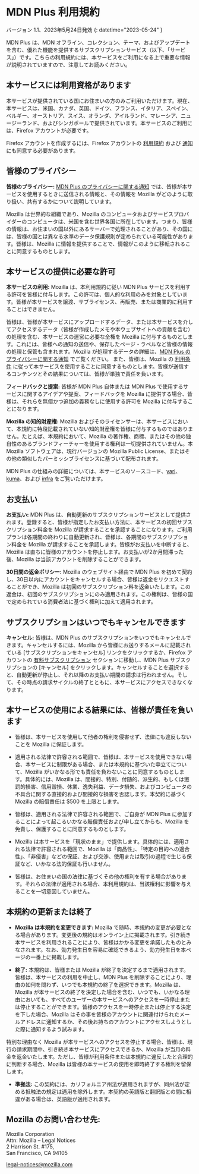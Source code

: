 ﻿# MDN Plus 利用規約

バージョン 1.1、2023年5月24日発効
{: datetime="2023-05-24" }

MDN Plus は、MDN オフライン、コレクション、テーマ、およびアップデートを含む、優れた機能を提供するサブスクリプションサービス（以下、「サービス」）です。こちらの利用規約には、本サービスをご利用になる上で重要な情報が説明されていますので、注意してお読みください。

## 本サービスには利用資格があります

本サービスが提供されている国にお住まいの方のみご利用いただけます。現在、本サービスは、米国、カナダ、英国、ドイツ、フランス、イタリア、スペイン、ベルギー、オーストリア、スイス、オランダ、アイルランド、マレーシア、ニュージーランド、およびシンガポールで提供されています。本サービスのご利用には、Firefox アカウントが必要です。

Firefox アカウントを作成するには、Firefox アカウントの [利用規約](https://www.mozilla.org/about/legal/terms/services/) および [通知](https://www.mozilla.org/privacy/firefox/) にも同意する必要があります。

## 皆様のプライバシー

__皆様のプライバシー:__ [MDN Plus のプライバシーに関する通知](https://www.mozilla.org/privacy/mdn-plus/) では、皆様が本サービスを使用するときに送信される情報と、その情報を Mozilla がどのように取り扱い、共有するかについて説明しています。

Mozilla は世界的な組織であり、Mozilla のコンピュータおよびサービスプロバイダーのコンピュータは、米国を含む世界各国に所在しています。つまり、皆様の情報は、お住まいの国以外にあるサーバーで処理されることがあり、その国には、皆様の国とは異なる水準のデータ保護規則が定められている可能性があります。皆様は、Mozilla に情報を提供することで、情報がこのように移転されることに同意するものとします。

## 本サービスの提供に必要な許可

__本サービスの利用:__ Mozilla は、本利用規約に従い MDN Plus サービスを利用する許可を皆様に付与します。この許可は、個人的な利用のみを対象としています。皆様が本サービスを譲渡、サブライセンス、再販売、または商業的に利用することはできません。

皆様は、皆様が本サービスにアップロードするデータ、または本サービスを介してアクセスするデータ（皆様が作成したメモや本ウェブサイトへの貢献を含む）の処理を含む、本サービスの運営に必要な全権を Mozilla に付与するものとします。これには、皆様への通知の送信や、保存したページ・ラベルなど皆様の情報の処理と保管も含まれます。Mozilla が処理するデータの詳細は、[MDN Plus のプライバシーに関する通知](https://www.mozilla.org/privacy/mdn-plus/) でご覧ください。
また、皆様は、Mozilla の [利用条件](https://www.mozilla.org/about/legal/acceptable-use/) に従って本サービスを使用することに同意するものとします。皆様が送信するコンテンツとその結果については、皆様が単独で責任を負います。

__フィードバックと提案:__ 皆様が MDN Plus 自体または MDN Plus で使用するサービスに関するアイデアや提案、フィードバックを Mozilla に提供する場合、皆様は、それらを無償かつ追加の義務なしに使用する許可を Mozilla に付与することになります。

__Mozilla の知的財産権:__ Mozilla およびそのライセンサーは、本サービスにおいて、本規約に特段記載されていない知的財産権を皆様に付与するものではありません。たとえば、本規約において、Mozilla の著作権、商標、またはその他の独自性のあるブランドフィーチャーを使用する権利は一切提供されていません。本 Mozilla ソフトウェアは、現行バージョンの Mozilla Public License、またはその他の類似したパーミッシブライセンスに基づいて配布されます。

MDN Plus の仕組みの詳細については、本サービスのソースコード、[yari](https://github.com/mdn/yari)、[kuma](https://github.com/mdn/kuma)、および [infra](https://github.com/mdn/infra) をご覧いただけます。

## お支払い

__お支払い:__ MDN Plus は、自動更新のサブスクリプションサービスとして提供されます。登録すると、皆様が指定したお支払い方法に、本サービスの初回サブスクリプション料金を Mozilla が請求することを承認することになります。ご利用プランは各期間の終わりに自動更新され、皆様は、各期間のサブスクリプション料金を Mozilla が請求することを承認します。皆様がお支払いを中断すると、Mozilla は直ちに皆様のアカウントを停止します。お支払いが2か月間滞った後、Mozilla は当該アカウントを削除することができます。

__30日間の返金ポリシー:__ Mozilla のウェブサイト経由で MDN Plus を初めて契約し、30日以内にアカウントをキャンセルする場合、皆様は返金をリクエストすることができ、Mozilla は初回のサブスクリプション料を返金いたします。この返金は、初回のサブスクリプションにのみ適用されます。この権利は、皆様の国で定められている消費者法に基づく権利に加えて適用されます。

## サブスクリプションはいつでもキャンセルできます

__キャンセル:__ 皆様は、MDN Plus のサブスクリプションをいつでもキャンセルできます。キャンセルするには、Mozilla から皆様にお送りするメールに記載されている [サブスクリプションをキャンセル] リンクをクリックするか、Firefox アカウントの [有料サブスクリプション](https://subscriptions.firefox.com) セクションに移動し、MDN Plus サブスクリプションの [キャンセル] をクリックします。キャンセルすることを選択すると、自動更新が停止し、それ以降のお支払い期間の請求は行われません。そして、その時点の請求サイクルの終了とともに、本サービスにアクセスできなくなります。

## 本サービスの使用による結果には、皆様が責任を負います

* 皆様は、本サービスを使用して他者の権利を侵害せず、法律にも違反しないことを Mozilla に保証します。

* 適用される法律で許容される範囲で、皆様は、本サービスを使用できない場合、本サービスに制限がある場合、または本規約に基づいた申立てについて、Mozilla がいかなる形でも責任を負わないことに同意するものとします。具体的には、Mozilla は、間接的、特別、付随的、派生的、もしくは懲罰的損害、信用毀損、休業、逸失利益、データ損失、およびコンピュータの不具合に関する直接的および間接的な損害を否認します。本契約に基づく Mozilla の賠償責任は $500 を上限とします。

* 皆様は、適用される法律で許容される範囲で、ご自身が MDN Plus に参加することによって起こるいかなる賠償責任および申し立てからも、Mozilla を免責し、保護することに同意するものとします。

* Mozilla は本サービスを「現状のまま」で提供します。具体的には、適用される法律で許容される範囲で、Mozilla は「商品性」、「特定の目的への適合性」、「非侵害」などの保証、および交渉、使用または取引の過程で生じる保証など、いかなる法的保証も行いません。

* 皆様は、お住まいの国の法律に基づくその他の権利を有する場合があります。それらの法律が適用される場合、本利用規約は、当該権利に影響を与えることを一切意図していません。

## 本規約の更新または終了

* __Mozilla は本規約を変更できます:__ Mozilla で随時、本規約の変更が必要となる場合があります。変更後の規約はオンライン上に掲載されます。引き続き本サービスを利用されることにより、皆様はかかる変更を承諾したものとみなされます。なお、効力発生日を容易に確認できるよう、効力発生日を本ページの一番上に掲載します。

* __終了:__ 本規約は、皆様または Mozilla が終了を決定するまで適用されます。皆様は、本サービスの利用を中止し、MDN Plus を削除することにより、理由の如何を問わず、いつでも本規約の終了を選択できます。Mozilla は、Mozilla が本サービスの終了を決定した場合を含む、いつでも、いかなる理由においても、すべてのユーザーの本サービスへのアクセスを一時停止または停止することができます。皆様のアクセスを一時停止または停止する決定を下した場合、Mozilla はその事を皆様のアカウントに関連付けられたメールアドレスに通知するか、その後お持ちのアカウントにアクセスしようとした際に通知するよう試みます。

特別な理由なく Mozilla が本サービスへのアクセスを停止する場合、皆様は、現行の請求期間中、引き続き本サービスにアクセスできるか、Mozilla が当月の料金を返金いたします。ただし、皆様が利用条件または本規約に違反したと合理的に判断する場合、Mozilla は皆様の本サービスの使用を即時終了する権利を留保します。

* __準拠法:__ この契約には、カリフォルニア州法が適用されますが、同州法が定める抵触法の規定は適用を除外します。本契約の英語版と翻訳版との間に相違がある場合は、英語版が適用されます。

## Mozilla のお問い合わせ先:

Mozilla Corporation  
Attn: Mozilla – Legal Notices  
2 Harrison St. #175,  
San Francisco, CA 94105 

legal-notices@mozilla.com
